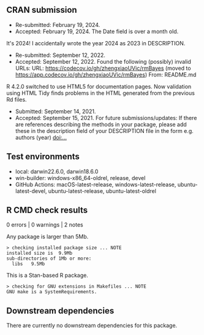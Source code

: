 ## CRAN submission

* Re-submitted: February 19, 2024.
* Accepted: February 19, 2024.
The Date field is over a month old.

It's 2024! I accidentally wrote the year 2024 as 2023 in DESCRIPTION.

* Re-submitted: September 12, 2022.
* Accepted: September 12, 2022.
Found the following (possibly) invalid URLs:
  URL: https://codecov.io/gh/zhengxiaoUVic/rmBayes (moved to https://app.codecov.io/gh/zhengxiaoUVic/rmBayes)
    From: README.md

R 4.2.0 switched to use HTML5 for documentation pages. Now validation using HTML Tidy finds problems in the HTML generated from the previous Rd files. 

* Submitted: September 14, 2021.
* Accepted: September 15, 2021.
For future submissions/updates: If there are references describing the methods in your package, please add these in the description field of your DESCRIPTION file in the form e.g. authors (year) <doi:...>

## Test environments

* local: darwin22.6.0, darwin18.6.0
* win-builder: windows-x86_64-oldrel, release, devel
* GitHub Actions: macOS-latest-release, windows-latest-release, ubuntu-latest-devel, ubuntu-latest-release, ubuntu-latest-oldrel 

## R CMD check results
0 errors | 0 warnings | 2 notes

Any package is larger than 5Mb.
```
> checking installed package size ... NOTE
installed size is  9.9Mb
sub-directories of 1Mb or more:
  libs   9.5Mb
```

This is a Stan-based R package.
```
> checking for GNU extensions in Makefiles ... NOTE
GNU make is a SystemRequirements.
```

## Downstream dependencies

There are currently no downstream dependencies for this package.
